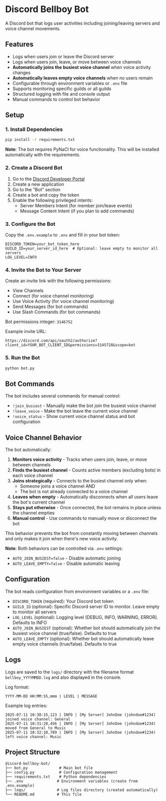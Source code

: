 # Discord Bellboy Bot

A Discord bot that logs user activities including joining/leaving servers and voice channel movements.

## Features

- Logs when users join or leave the Discord server
- Logs when users join, leave, or move between voice channels
- **Automatically joins the busiest voice channel** when voice activity changes
- **Automatically leaves empty voice channels** when no users remain
- Configurable through environment variables or `.env` file
- Supports monitoring specific guilds or all guilds
- Structured logging with file and console output
- Manual commands to control bot behavior

## Setup

### 1. Install Dependencies

```bash
pip install -r requirements.txt
```

**Note**: The bot requires PyNaCl for voice functionality. This will be installed automatically with the requirements.

### 2. Create a Discord Bot

1. Go to the [Discord Developer Portal](https://discord.com/developers/applications)
2. Create a new application
3. Go to the "Bot" section
4. Create a bot and copy the token
5. Enable the following privileged intents:
   - Server Members Intent (for member join/leave events)
   - Message Content Intent (if you plan to add commands)

### 3. Configure the Bot

Copy the `.env.example` to `.env` and fill in your bot token:

```env
DISCORD_TOKEN=your_bot_token_here
GUILD_ID=your_server_id_here  # Optional: leave empty to monitor all servers
LOG_LEVEL=INFO
```

### 4. Invite the Bot to Your Server

Create an invite link with the following permissions:
- View Channels
- Connect (for voice channel monitoring)
- Use Voice Activity (for voice channel monitoring)
- Send Messages (for bot commands)
- Use Slash Commands (for bot commands)

Bot permissions integer: `3146752`

Example invite URL:
```
https://discord.com/api/oauth2/authorize?client_id=YOUR_BOT_CLIENT_ID&permissions=3145728&scope=bot
```

### 5. Run the Bot

```bash
python bot.py
```

## Bot Commands

The bot includes several commands for manual control:

- `!join_busiest` - Manually make the bot join the busiest voice channel
- `!leave_voice` - Make the bot leave the current voice channel
- `!voice_status` - Show current voice channel status and bot configuration

## Voice Channel Behavior

The bot automatically:
1. **Monitors voice activity** - Tracks when users join, leave, or move between channels
2. **Finds the busiest channel** - Counts active members (excluding bots) in each voice channel
3. **Joins strategically** - Connects to the busiest channel only when:
   - Someone joins a voice channel AND
   - The bot is not already connected to a voice channel
4. **Leaves when empty** - Automatically disconnects when all users leave the bot's current channel
5. **Stays put otherwise** - Once connected, the bot remains in place unless the channel empties
6. **Manual control** - Use commands to manually move or disconnect the bot

This behavior prevents the bot from constantly moving between channels and only makes it join when there's new voice activity.

**Note**: Both behaviors can be controlled via `.env` settings:
- `AUTO_JOIN_BUSIEST=false` - Disable automatic joining
- `AUTO_LEAVE_EMPTY=false` - Disable automatic leaving

## Configuration

The bot reads configuration from environment variables or a `.env` file:

- `DISCORD_TOKEN` (required): Your Discord bot token
- `GUILD_ID` (optional): Specific Discord server ID to monitor. Leave empty to monitor all servers
- `LOG_LEVEL` (optional): Logging level (DEBUG, INFO, WARNING, ERROR). Defaults to INFO
- `AUTO_JOIN_BUSIEST` (optional): Whether bot should automatically join the busiest voice channel (true/false). Defaults to true
- `AUTO_LEAVE_EMPTY` (optional): Whether bot should automatically leave empty voice channels (true/false). Defaults to true

## Logs

Logs are saved to the `logs/` directory with the filename format `bellboy_YYYYMMDD.log` and also displayed in the console.

Log format:
```
YYYY-MM-DD HH:MM:SS,mmm | LEVEL | MESSAGE
```

Example log entries:
```
2025-07-11 10:30:15,123 | INFO | [My Server] JohnDoe (johndoe#1234) joined voice channel: General
2025-07-11 10:31:20,456 | INFO | [My Server] JohnDoe (johndoe#1234) moved from General to Music
2025-07-11 10:32:10,789 | INFO | [My Server] JohnDoe (johndoe#1234) left voice channel: Music
```

## Project Structure

```
discord-bellboy-bot/
├── bot.py              # Main bot file
├── config.py           # Configuration management
├── requirements.txt    # Python dependencies
├── .env               # Environment variables (create from .env.example)
├── logs/              # Log files directory (created automatically)
└── README.md          # This file
```
